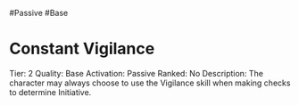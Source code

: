 #Passive
#Base

# Constant Vigilance
Tier: 2
Quality: Base
Activation: Passive
Ranked: No
Description: The character may always choose to use the Vigilance skill when making checks to determine Initiative.